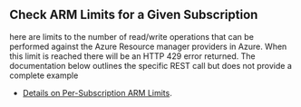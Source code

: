 ## Check ARM Limits for a Given Subscription

here are limits to the number of read/write operations that can be performed against the Azure Resource manager providers in Azure.  When this limit is reached there will be an HTTP 429 error returned.  The documentation below outlines the specific REST call but does not provide a complete example


* [Details on Per-Subscription ARM Limits](https://docs.microsoft.com/en-us/azure/azure-resource-manager/resource-manager-request-limits1).
